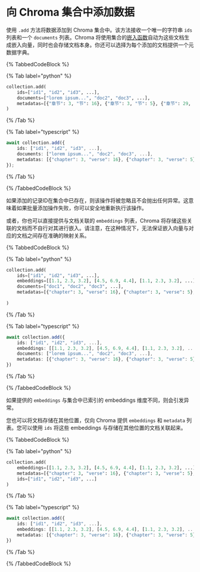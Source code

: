 # 向 Chroma 集合中添加数据

使用 `.add` 方法将数据添加到 Chroma 集合中。该方法接收一个唯一的字符串 `ids` 列表和一个 `documents` 列表。Chroma 将使用集合的[嵌入函数](../embeddings/embedding-functions)自动为这些文档生成嵌入向量，同时也会存储文档本身。你还可以选择为每个添加的文档提供一个元数据字典。

{% TabbedCodeBlock %}

{% Tab label="python" %}
```python
collection.add(
    ids=["id1", "id2", "id3", ...],
    documents=["lorem ipsum...", "doc2", "doc3", ...],
    metadatas=[{"章节": 3, "节": 16}, {"章节": 3, "节": 5}, {"章节": 29, "节": 11}, ...],
)
```
{% /Tab %}

{% Tab label="typescript" %}
```typescript
await collection.add({
    ids: ["id1", "id2", "id3", ...],
    documents: ["lorem ipsum...", "doc2", "doc3", ...],
    metadatas: [{"chapter": 3, "verse": 16}, {"chapter": 3, "verse": 5}, {"chapter": 29, "verse": 11}, ...],
});
```
{% /Tab %}

{% /TabbedCodeBlock %}

如果添加的记录ID在集合中已存在，则该操作将被忽略且不会抛出任何异常。这意味着如果批量添加操作失败，你可以安全地重新执行该操作。

或者，你也可以直接提供与文档关联的 `embeddings` 列表，Chroma 将存储这些关联的文档而不自行对其进行嵌入。请注意，在这种情况下，无法保证嵌入向量与对应的文档之间存在准确的映射关系。

{% TabbedCodeBlock %}

{% Tab label="python" %}
```python
collection.add(
    ids=["id1", "id2", "id3", ...],
    embeddings=[[1.1, 2.3, 3.2], [4.5, 6.9, 4.4], [1.1, 2.3, 3.2], ...],
    documents=["doc1", "doc2", "doc3", ...],
    metadatas=[{"chapter": 3, "verse": 16}, {"chapter": 3, "verse": 5}, {"chapter": 29, "verse": 11}, ...],
    
)
```
{% /Tab %}

{% Tab label="typescript" %}
```typescript
await collection.add({
    ids: ["id1", "id2", "id3", ...],
    embeddings: [[1.1, 2.3, 3.2], [4.5, 6.9, 4.4], [1.1, 2.3, 3.2], ...],
    documents: ["lorem ipsum...", "doc2", "doc3", ...],
    metadatas: [{"chapter": 3, "verse": 16}, {"chapter": 3, "verse": 5}, {"chapter": 29, "verse": 11}, ...],
})
```
{% /Tab %}

{% /TabbedCodeBlock %}

如果提供的 `embeddings` 与集合中已索引的 embeddings 维度不同，则会引发异常。

您也可以将文档存储在其他位置，仅向 Chroma 提供 `embeddings` 和 `metadata` 列表。您可以使用 `ids` 将这些 embeddings 与存储在其他位置的文档关联起来。

{% TabbedCodeBlock %}

{% Tab label="python" %}
```python
collection.add(
    embeddings=[[1.1, 2.3, 3.2], [4.5, 6.9, 4.4], [1.1, 2.3, 3.2], ...],
    metadatas=[{"chapter": 3, "verse": 16}, {"chapter": 3, "verse": 5}, {"chapter": 29, "verse": 11}, ...],
    ids=["id1", "id2", "id3", ...]
)
```
{% /Tab %}

{% Tab label="typescript" %}
```typescript
await collection.add({
    ids: ["id1", "id2", "id3", ...],
    embeddings: [[1.1, 2.3, 3.2], [4.5, 6.9, 4.4], [1.1, 2.3, 3.2], ...],
    metadatas: [{"chapter": 3, "verse": 16}, {"chapter": 3, "verse": 5}, {"chapter": 29, "verse": 11}, ...],
})
```
{% /Tab %}

{% /TabbedCodeBlock %}